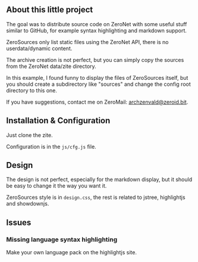 
## About this little project

The goal was to distribute source code on ZeroNet with some useful stuff similar to GitHub, for example syntax highlighting and markdown support. 

ZeroSources only list static files using the ZeroNet API, there is no userdata/dynamic content.

The archive creation is not perfect, but you can simply copy the sources from the ZeroNet data/zite directory.

In this example, I found funny to display the files of ZeroSources itself, but you should create a subdirectory like "sources" and change the config root directory to this one. 

If you have suggestions, contact me on ZeroMail: [archzenvald@zeroid.bit](http://127.0.0.1:43110/Mail.ZeroNetwork.bit/?to=archzenvald).

## Installation & Configuration

Just clone the zite.

Configuration is in the `js/cfg.js` file.

## Design

The design is not perfect, especially for the markdown display, but it should be easy to change it the way you want it.

ZeroSources style is in `design.css`, the rest is related to jstree, highlightjs and showdownjs.

## Issues
### Missing language syntax highlighting

Make your own language pack on the highlightjs site.



